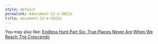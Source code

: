 ```yaml
---
style: default
permalink: Xdocument-12-e-5022a
title: document-12-e-5022a
---
```

You may also like:
[Endless Hunt Part Six: True Places Never Are](http://scp-wiki.net/ofanendlesshunt-partsix-trueplacesneverare)
[When We Reach The Crescendo](http://scp-wiki.net/when-we-reach-the-crescendo)